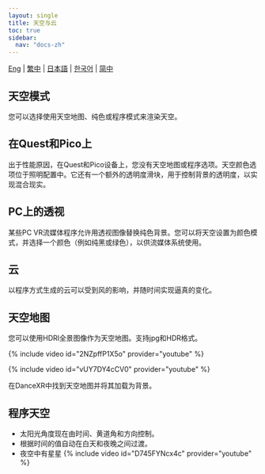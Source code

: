```yaml
---
layout: single
title: 天空与云
toc: true
sidebar:
  nav: "docs-zh"
---
```

[Eng](/dancexr/features/skymap) | [繁中](/tw/dancexr/features/skymap) | [日本語](/jp/dancexr/features/skymap) | [한국어](/kr/dancexr/features/skymap) | [简中](/zh/dancexr/features/skymap)


## 天空模式
您可以选择使用天空地图、纯色或程序模式来渲染天空。

## 在Quest和Pico上
出于性能原因，在Quest和Pico设备上，您没有天空地图或程序选项。天空颜色选项位于照明配置中。它还有一个额外的透明度滑块，用于控制背景的透明度，以实现混合现实。

## PC上的透视
某些PC VR流媒体程序允许用透视图像替换纯色背景。您可以将天空设置为颜色模式，并选择一个颜色（例如纯黑或绿色），以供流媒体系统使用。

## 云
以程序方式生成的云可以受到风的影响，并随时间实现逼真的变化。

## 天空地图
您可以使用HDRI全景图像作为天空地图。支持jpg和HDR格式。

{% include video id="2NZpffP1X5o" provider="youtube" %}

{% include video id="vUY7DY4cCV0" provider="youtube" %}

在DanceXR中找到天空地图并将其加载为背景。

## 程序天空
* 太阳光角度现在由时间、黄道角和方向控制。
* 根据时间的值自动在白天和夜晚之间过渡。
* 夜空中有星星
{% include video id="D745FYNcx4c" provider="youtube" %}